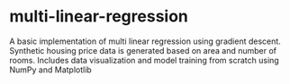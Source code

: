 # multi-linear-regression
A basic implementation of multi linear regression using gradient descent.  Synthetic housing price data is generated based on area and number of rooms.  Includes data visualization and model training from scratch using NumPy and Matplotlib
